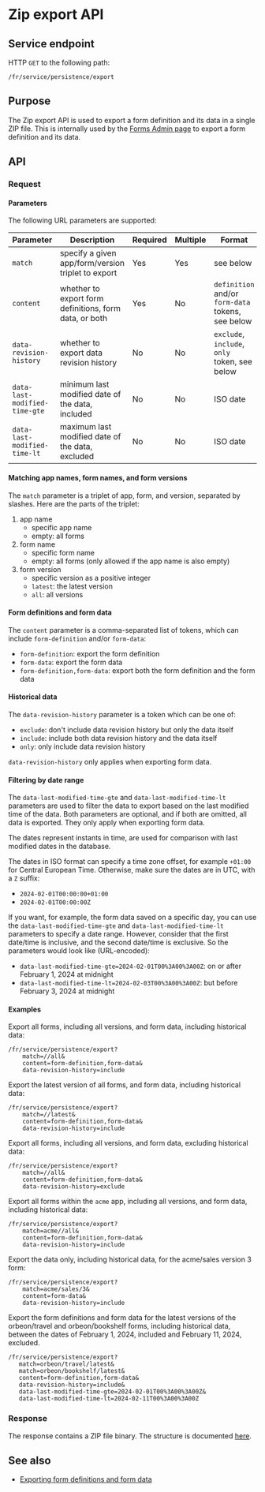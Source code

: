 # Zip export API

## Service endpoint

HTTP `GET` to the following path:

```
/fr/service/persistence/export
```

## Purpose

The Zip export API is used to export a form definition and its data in a single ZIP file. This is internally used by the [Forms Admin page](/form-runner/feature/forms-admin-page.md) to export a form definition and its data.

## API

### Request

#### Parameters

The following URL parameters are supported:

| Parameter                     | Description                                            | Required | Multiple | Format                                            |
|-------------------------------|--------------------------------------------------------|----------|----------|---------------------------------------------------|
| `match`                       | specify a given app/form/version triplet to export     | Yes      | Yes      | see below                                         |
| `content`                     | whether to export form definitions, form data, or both | Yes      | No       | `definition` and/or `form-data` tokens, see below |
| `data-revision-history`       | whether to export data revision history                | No       | No       | `exclude`, `include`, `only` token, see below     |
| `data-last-modified-time-gte` | minimum last modified date of the data, included       | No       | No       | ISO date                                          |
| `data-last-modified-time-lt`  | maximum last modified date of the data, excluded       | No       | No       | ISO date                                          |

#### Matching app names, form names, and form versions

The `match` parameter is a triplet of app, form, and version, separated by slashes. Here are the parts of the triplet:

1. app name
    - specific app name
    - empty: all forms
2. form name
    - specific form name
    - empty: all forms (only allowed if the app name is also empty)
3. form version
    - specific version as a positive integer
    - `latest`: the latest version
    - `all`: all versions

#### Form definitions and form data

The `content` parameter is a comma-separated list of tokens, which can include `form-definition` and/or `form-data`:

- `form-definition`: export the form definition
- `form-data`: export the form data
- `form-definition,form-data`: export both the form definition and the form data

#### Historical data

The `data-revision-history` parameter is a token which can be one of:

- `exclude`: don't include data revision history but only the data itself
- `include`: include both data revision history and the data itself
- `only`: only include data revision history

`data-revision-history` only applies when exporting form data.

#### Filtering by date range

The `data-last-modified-time-gte` and `data-last-modified-time-lt` parameters are used to filter the data to export based on the last modified time of the data. Both parameters are optional, and if both are omitted, all data is exported. They only apply when exporting form data.

The dates represent instants in time, are used for comparison with last modified dates in the database.

The dates in ISO format can specify a time zone offset, for example `+01:00` for Central European Time. Otherwise, make sure the dates are in UTC, with a `Z` suffix:

- `2024-02-01T00:00:00+01:00`
- `2024-02-01T00:00:00Z`

If you want, for example, the form data saved on a specific day, you can use the `data-last-modified-time-gte` and `data-last-modified-time-lt` parameters to specify a date range. However, consider that the first date/time is inclusive, and the second date/time is exclusive. So the parameters would look like (URL-encoded):

- `data-last-modified-time-gte=2024-02-01T00%3A00%3A00Z`: on or after February 1, 2024 at midnight
- `data-last-modified-time-lt=2024-02-03T00%3A00%3A00Z`: but before February 3, 2024 at midnight

#### Examples

Export all forms, including all versions, and form data, including historical data:

```
/fr/service/persistence/export?
    match=//all&
    content=form-definition,form-data&
    data-revision-history=include
```

Export the latest version of all forms, and form data, including historical data:

```
/fr/service/persistence/export?
    match=//latest&
    content=form-definition,form-data&
    data-revision-history=include
```

Export all forms, including all versions, and form data, excluding historical data:

```
/fr/service/persistence/export?
    match=//all&
    content=form-definition,form-data&
    data-revision-history=exclude
```

Export all forms within the `acme` app, including all versions, and form data, including historical data:

```
/fr/service/persistence/export?
    match=acme//all&
    content=form-definition,form-data&
    data-revision-history=include
```

Export the data only, including historical data, for the acme/sales version 3 form:

```
/fr/service/persistence/export?
    match=acme/sales/3&
    content=form-data&
    data-revision-history=include
```

Export the form definitions and form data for the latest versions of the orbeon/travel and orbeon/bookshelf forms, including historical data, between the dates of February 1, 2024, included and February 11, 2024, excluded.

```
/fr/service/persistence/export?
   match=orbeon/travel/latest&
   match=orbeon/bookshelf/latest&
   content=form-definition,form-data&
   data-revision-history=include&
   data-last-modified-time-gte=2024-02-01T00%3A00%3A00Z&
   data-last-modified-time-lt=2024-02-11T00%3A00%3A00Z
```

### Response

The response contains a ZIP file binary. The structure is documented [here](/form-runner/feature/exporting-form-definitions-and-form-data.md#zip-file-structure).

## See also

- [Exporting form definitions and form data](/form-runner/feature/exporting-form-definitions-and-form-data.md)
